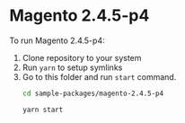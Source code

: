 # Magento 2.4.5-p4

To run Magento 2.4.5-p4:

1. Clone repository to your system
2. Run `yarn` to setup symlinks
3. Go to this folder and run `start` command.
    ```bash
    cd sample-packages/magento-2.4.5-p4

    yarn start
    ```